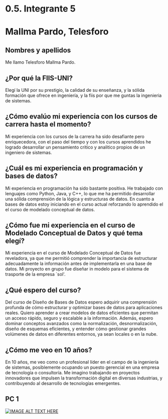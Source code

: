 # 0.5. Integrante 5

# Mallma Pardo, Telesforo
## Nombres y apellidos
Me llamo Telesforo Mallma Pardo.
## ¿Por qué la FIIS-UNI?
Elegí la UNI por su prestigio, la calidad de su enseñanza, y la sólida formación que ofrece en ingeniería, y la fiis por que me guntas la ingenieria de sistemas.
## ¿Cómo evalúo mi experiencia con los cursos de carrera hasta el momento?
Mi experiencia con los cursos de la carrera ha sido desafiante pero enriquecedora, con el paso del tiempo y con los cursos aprendidos he logrado desarrollar un pensamiento critico y analitico propios de un ingeniero de sistemas.
## ¿Cuál es mi experiencia en programación y bases de datos?
Mi experiencia en programación ha sido bastante positiva. He trabajado con lenguajes como Python, Java, y C++, lo que me ha permitido desarrollar una sólida comprensión de la lógica y estructuras de datos. En cuanto a bases de datos estoy iniciando en el curso actual reforzando lo aprendido el el curso de modelado conceptual de datos.
## ¿Cómo fue mi experiencia en el curso de Modelado Conceptual de Datos y qué tema elegí?
Mi experiencia en el curso de Modelado Conceptual de Datos fue reveladora, ya que me permitió comprender la importancia de estructurar adecuadamente la información antes de implementarla en una base de datos. Mi proyecto en grupo fue diseñar in modelo para el sistema de trasporte de la empresa ´sol'.
## ¿Qué espero del curso?
Del curso de Diseño de Bases de Datos espero adquirir una comprensión profunda de cómo estructurar y optimizar bases de datos para aplicaciones reales. Quiero aprender a crear modelos de datos eficientes que permitan un acceso rápido, seguro y escalable a la información. Además, espero dominar conceptos avanzados como la normalización, desnormalización, diseño de esquemas eficientes, y entender cómo gestionar grandes volúmenes de datos en diferentes entornos, ya sean locales o en la nube.
## ¿Cómo me veo en 10 años?
En 10 años, me veo como un profesional líder en el campo de la ingeniería de sistemas, posiblemente ocupando un puesto gerencial en una empresa de tecnología o consultoría. Me imagino trabajando en proyectos innovadores que impulsen la transformación digital en diversas industrias, y contribuyendo al desarrollo de tecnologías emergentes.
## PC 1
[![IMAGE ALT TEXT HERE](http://img.youtube.com/vi/ZgBOkuZ6g6M/0.jpg)](http://www.youtube.com/watch?v=ZgBOkuZ6g6M)
